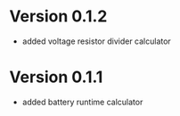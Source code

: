 # Version 0.1.2
 - added voltage resistor divider calculator

# Version 0.1.1
 - added battery runtime calculator